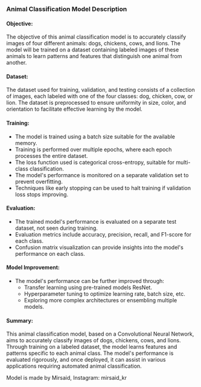
### Animal Classification Model Description

#### Objective:
The objective of this animal classification model is to accurately classify images of four different animals: dogs, chickens, cows, and lions. The model will be trained on a dataset containing labeled images of these animals to learn patterns and features that distinguish one animal from another.

#### Dataset:
The dataset used for training, validation, and testing consists of a collection of images, each labeled with one of the four classes: dog, chicken, cow, or lion. The dataset is preprocessed to ensure uniformity in size, color, and orientation to facilitate effective learning by the model.

#### Training:
- The model is trained using a batch size suitable for the available memory.
- Training is performed over multiple epochs, where each epoch processes the entire dataset.
- The loss function used is categorical cross-entropy, suitable for multi-class classification.
- The model's performance is monitored on a separate validation set to prevent overfitting.
- Techniques like early stopping can be used to halt training if validation loss stops improving.

#### Evaluation:
- The trained model's performance is evaluated on a separate test dataset, not seen during training.
- Evaluation metrics include accuracy, precision, recall, and F1-score for each class.
- Confusion matrix visualization can provide insights into the model's performance on each class.

#### Model Improvement:
- The model's performance can be further improved through:
  - Transfer learning using pre-trained models ResNet.
  - Hyperparameter tuning to optimize learning rate, batch size, etc.
  - Exploring more complex architectures or ensembling multiple models.

#### Summary:
This animal classification model, based on a Convolutional Neural Network, aims to accurately classify images of dogs, chickens, cows, and lions. Through training on a labeled dataset, the model learns features and patterns specific to each animal class. The model's performance is evaluated rigorously, and once deployed, it can assist in various applications requiring automated animal classification.

Model is made by Mirsaid, Instagram: mirsaid_kr
